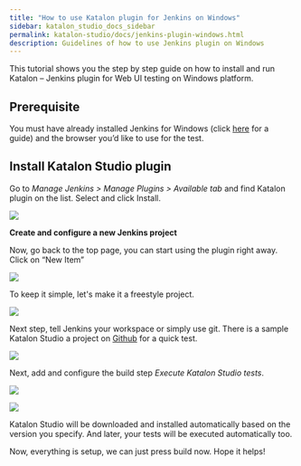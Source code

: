 ```yaml
---
title: "How to use Katalon plugin for Jenkins on Windows" 
sidebar: katalon_studio_docs_sidebar
permalink: katalon-studio/docs/jenkins-plugin-windows.html 
description: Guidelines of how to use Jenkins plugin on Windows
---
```

This tutorial shows you the step by step guide on how to install and run Katalon – Jenkins plugin for Web UI testing on Windows platform.

## Prerequisite

You must have already installed Jenkins for Windows (click [here](https://jenkins.io/doc/book/installing/) for a guide) and the browser you’d like to use for the test.

## Install Katalon Studio plugin

Go to _Manage Jenkins > Manage Plugins > Available tab_ and find Katalon plugin on the list. Select and click Install.

![](../../images/katalon-studio/docs/jenkins-plugin-windows/Picture1.png)


**Create and configure a new Jenkins project**

Now, go back to the top page, you can start using the plugin right away. Click on “New Item”

![](../../images/katalon-studio/docs/jenkins-plugin-windows/Picture2.png)

To keep it simple, let's make it a freestyle project.

![](../../images/katalon-studio/docs/jenkins-plugin-windows/Picture3.png)

Next step, tell Jenkins your workspace or simply use git. There is a sample Katalon Studio a project on [Github](https://github.com/katalon-studio-samples/ci-samples) for a quick test.


![](../../images/katalon-studio/docs/jenkins-plugin-windows/Picture4.png)

Next, add and configure the build step _Execute Katalon Studio tests_.


![](../../images/katalon-studio/docs/jenkins-plugin-windows/Picture5.png)


![](../../images/katalon-studio/docs/jenkins-plugin-windows/Picture6.png)

Katalon Studio will be downloaded and installed automatically based on the version you specify. And later, your tests will be executed automatically too.

Now, everything is setup, we can just press build now. Hope it helps!